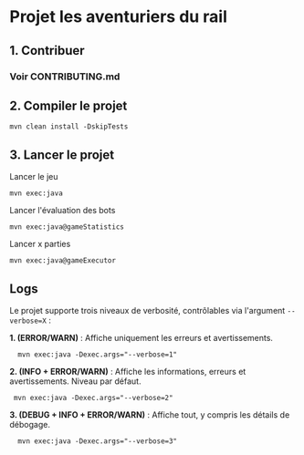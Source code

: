 # Projet les aventuriers du rail

## **1. Contribuer**

### **Voir CONTRIBUTING.md**

## **2. Compiler le projet**

```
mvn clean install -DskipTests
```

## **3. Lancer le projet**

Lancer le jeu
```
mvn exec:java
```

Lancer l'évaluation des bots
```
mvn exec:java@gameStatistics
```

Lancer x parties
```
mvn exec:java@gameExecutor
```


## **Logs**

Le projet supporte trois niveaux de verbosité, contrôlables via l'argument `--verbose=X` :

**1. (ERROR/WARN)** : Affiche uniquement les erreurs et avertissements.
```
  mvn exec:java -Dexec.args="--verbose=1" 
```
**2. (INFO + ERROR/WARN)** : Affiche les informations, erreurs et avertissements. Niveau par défaut.
```
 mvn exec:java -Dexec.args="--verbose=2" 
```
**3. (DEBUG + INFO + ERROR/WARN)** : Affiche tout, y compris les détails de débogage.
```
  mvn exec:java -Dexec.args="--verbose=3"
```



